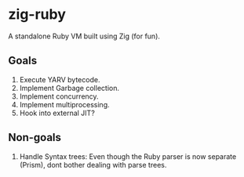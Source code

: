# zig-ruby

A standalone Ruby VM built using Zig (for fun).

## Goals

1. Execute YARV bytecode.
2. Implement Garbage collection.
3. Implement concurrency.
4. Implement multiprocessing.
5. Hook into external JIT?

## Non-goals

1. Handle Syntax trees: Even though the Ruby parser is now separate (Prism),
dont bother dealing with parse trees.